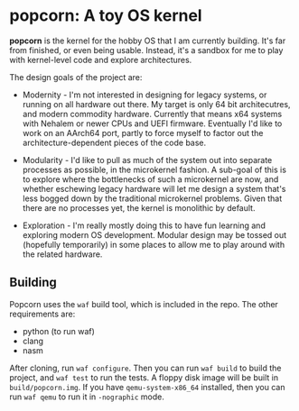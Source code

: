 # popcorn: A toy OS kernel

**popcorn** is the kernel for the hobby OS that I am currently building. It's
far from finished, or even being usable. Instead, it's a sandbox for me to play
with kernel-level code and explore architectures.

The design goals of the project are:

* Modernity - I'm not interested in designing for legacy systems, or running on
  all hardware out there. My target is only 64 bit architecutres, and modern
  commodity hardware. Currently that means x64 systems with Nehalem or newer
  CPUs and UEFI firmware. Eventually I'd like to work on an AArch64 port,
  partly to force myself to factor out the architecture-dependent pieces of the
  code base.

* Modularity - I'd like to pull as much of the system out into separate
  processes as possible, in the microkernel fashion. A sub-goal of this is to
  explore where the bottlenecks of such a microkernel are now, and whether
  eschewing legacy hardware will let me design a system that's less bogged down
  by the traditional microkernel problems. Given that there are no processes
  yet, the kernel is monolithic by default.

* Exploration - I'm really mostly doing this to have fun learning and exploring
  modern OS development. Modular design may be tossed out (hopefully
  temporarily) in some places to allow me to play around with the related
  hardware.

## Building

Popcorn uses the `waf` build tool, which is included in the repo. The other
requirements are:

* python (to run waf)
* clang
* nasm

After cloning, run `waf configure`. Then you can run `waf build` to build the
project, and `waf test` to run the tests. A floppy disk image will be built in
`build/popcorn.img`. If you have `qemu-system-x86_64` installed, then you can
run `waf qemu` to run it in `-nographic` mode.
